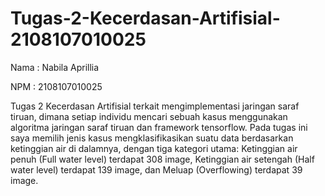 # Tugas-2-Kecerdasan-Artifisial-2108107010025

Nama : Nabila Aprillia

NPM  : 2108107010025

Tugas 2 Kecerdasan Artifisial terkait mengimplementasi jaringan saraf tiruan, dimana setiap individu mencari sebuah kasus menggunakan algoritma jaringan saraf tiruan dan framework tensorflow. Pada tugas ini saya memilih jenis kasus mengklasifikasikan suatu data berdasarkan ketinggian air di dalamnya, dengan tiga kategori utama: Ketinggian air penuh (Full water level) terdapat 308 image, Ketinggian air setengah (Half water level) terdapat 139 image, dan Meluap (Overflowing) terdapat 39 image. 
